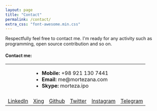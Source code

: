 ```yaml
---
layout: page
title: "Contact"
permalink: /contact/
extra_css: "font-awesome.min.css"
---
```

Respectfully feel free to contact me.
I'm ready for any activity such as programming, open source contribution and so on.

#### Contact me:

<table class="contact-table">
  <tr>
    <td class="contact-td-icon">
      <i class="fa fa-phone"></i>
    </td>
    <td colspan="5">
      <ul class="contact-info">
        <li><strong>Mobile:</strong> +98 921 130 7441</li>
        <li><strong>Email:</strong> me@mortezana.com</li>
        <li><strong>Skype:</strong> morteza.ipo</li>
      </ul>
    </td>
  </tr>
  <tr class="contact-tr-icon">
    <td>
      <a alt="My LinkedIn page" target="_blank" href="https://www.linkedin.com/in/morteza-nourelahi-alamdari/">
        <i class="fa fa-linkedin"></i>
      </a>
    </td>
    <td>
      <a alt="My Xing page" target="_blank" href="https://www.xing.com/profile/Morteza_NourelahiAlamdari">
        <i class="fa fa-xing"></i>
      </a>
    </td>
    <td>
      <a alt="My Github page" target="_blank" href="https://github.com/mortezaipo">
        <i class="fa fa-github"></i>
      </a>
    </td>
    <td>
      <a alt="My Twitter page" target="_blank" href="https://twitter.com/mortezaipo">
        <i class="fa fa-twitter"></i>
      </a>
    </td>
    <td>
      <a alt="My Instagram page" target="_blank" href="https://www.instagram.com/mortezaipo/">
        <i class="fa fa-instagram"></i>
      </a>
    </td>
    <td>
      <a alt="My Telegram link" target="_blank" href="https://t.me/mortezaipo">
        <i class="fa fa-telegram"></i>
      </a>
    </td>
  </tr>
  <tr class="contact-tr-link">
    <td>
      <a alt="My LinkedIn profile" target="_blank" href="https://www.linkedin.com/in/morteza-nourelahi-alamdari/">LinkedIn</a>
    </td>
    <td>
      <a alt="My Xing link" target="_blank" href="https://www.xing.com/profile/Morteza_NourelahiAlamdari">Xing</a>
    </td>
    <td>
      <a alt="My Github page" target="_blank" href="https://github.com/mortezaipo">Github</a>
    </td>
    <td>
      <a alt="My Twitter link" target="_blank" href="https://twitter.com/mortezaipo">Twitter</a>
    </td>
    <td>
      <a alt="My Instagram link" target="_blank" href="https://www.instagram.com/mortezaipo/">Instagram</a>
    </td>
    <td>
      <a alt="My Telegram link" target="_blank" href="https://t.me/mortezaipo">Telegram</a>
    </td>
  </tr>
</table>
